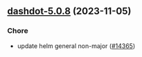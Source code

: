 

## [dashdot-5.0.8](https://github.com/truecharts/charts/compare/dashdot-5.0.7...dashdot-5.0.8) (2023-11-05)

### Chore

- update helm general non-major ([#14365](https://github.com/truecharts/charts/issues/14365))
  
  